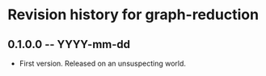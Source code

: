 # Revision history for graph-reduction

## 0.1.0.0 -- YYYY-mm-dd

* First version. Released on an unsuspecting world.
